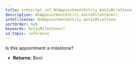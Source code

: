 ```yaml
---
title: crmscript_ref_NSAppointmentEntity_GetIsMileStone
description: NSAppointmentEntity.GetIsMileStone()
intellisense: NSAppointmentEntity.GetIsMileStone
sortOrder: 929
keywords: GetIsMileStone()
so.topic: reference
---
```



Is this appointment a milestone?



* **Returns:** Bool


